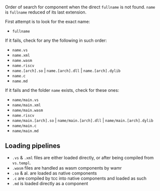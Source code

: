 Order of search for component when the direct `fullname` is not found. `name` is `fullname` reduced of its last extension.

First attempt is to look for the exact name:

- `fullname`

If it fails, check for any the following in such order:

- `name.vs`
- `name.xml`
- `name.wasm`
- `name.riscv`
- `name.[arch].so` | `name.[arch].dll` | `name.[arch].dylib`
- `name.c`
- `name.md`

If it fails and the folder `name` exists, check for these ones:

- `name/main.vs`
- `name/main.xml`
- `name/main.wasm`
- `name.riscv`
- `name/main.[arch].so` | `name/main.[arch].dll` | `name/main.[arch].dylib`
- `name/main.c`
- `name/main.md`

## Loading pipelines

- `.vs` & `.xml` files are either loaded directly, or after being compiled from `vs.templ`.
- `.wasm` files are handled as wasm components by wamr
- `.so` & al. are loaded as native components
- `.c` are compiled by tcc into native components and loaded as such
- `.md` is loaded directly as a component
